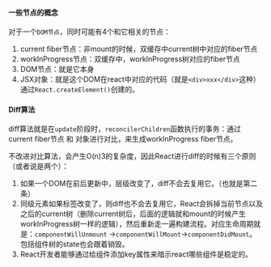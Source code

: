 #### 一些节点的概念

对于一个`DOM节点`，同时可能有4个和它相关的节点：

1. current fiber节点：非mount的时候，双缓存中current树中对应的fiber节点
2. workInProgress节点：双缓存中，workInProgress树对应的fiber节点
3. DOM节点：就是它本身
4. JSX对象：就是这个DOM在react中对应的代码（就是`<div>xxx</div>`这种）通过`React.createElement()`创建的。



#### Diff算法

diff算法就是在`update`阶段时，`reconcilerChildren`函数执行的事务：通过current fiber节点 和 对象进行对比，来生成workInProgress fiber节点。



不改进对比算法，会产生O(n)3的复杂度，因此React进行diff的时候有三个原则（或者说是两个）：

1. 如果一个DOM在前后更新中，层级改变了，diff不会去复用它。（也就是第二条）
2. 同级元素如果标签改变了，则diff也不会去复用它，React会拆掉当前节点以及之后的current树（删除current树后，后面的逻辑就和mount的时候产生workInProgress树一样的逻辑），然后重新走一遍构建流程。对应生命周期就是：`componentWillUnmount` ->`componentWillMount`->`componentDidMount`。包括组件树的state也会跟着销毁。
3. React开发者能够通过给组件添加key属性来暗示react哪些组件是稳定的。

